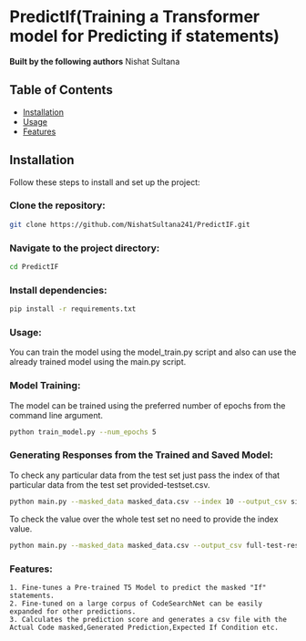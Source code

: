 # PredictIf(Training a Transformer model for Predicting if statements)
**Built by the following authors**
Nishat Sultana

## Table of Contents
- [Installation](#installation)
- [Usage](#usage)
- [Features](#features)

## Installation
Follow these steps to install and set up the project:

### Clone the repository:
```bash
git clone https://github.com/NishatSultana241/PredictIF.git
```
### Navigate to the project directory:
```bash
cd PredictIF
```
### Install dependencies:
```bash
pip install -r requirements.txt
```
### Usage:
You can train the model using the model_train.py script and also can use the already trained model using the main.py script.

### Model Training:
The model can be trained using the preferred number of epochs from the command line argument.
```bash
python train_model.py --num_epochs 5
```
### Generating Responses from the Trained and Saved Model:
To check any particular data from the test set just pass the index of that particular data from the test set provided-testset.csv.
```bash
python main.py --masked_data masked_data.csv --index 10 --output_csv single-test-result.csv
```
To check the value over the whole test set no need to provide the index value.
```bash
python main.py --masked_data masked_data.csv --output_csv full-test-results.csv
```
### Features:
    1. Fine-tunes a Pre-trained T5 Model to predict the masked "If" statements.
    2. Fine-tuned on a large corpus of CodeSearchNet can be easily expanded for other predictions.
    3. Calculates the prediction score and generates a csv file with the Actual Code masked,Generated Prediction,Expected If Condition etc.
    




